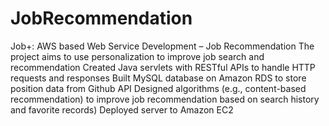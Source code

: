 # JobRecommendation
Job+: AWS based Web Service Development – Job Recommendation
The project aims to use personalization to improve job search and recommendation 
Created Java servlets with RESTful APIs to handle HTTP requests and responses
Built MySQL database on Amazon RDS to store position data from Github API
Designed algorithms (e.g., content-based recommendation) to improve job recommendation based on search history and favorite records) 
Deployed server to Amazon EC2
